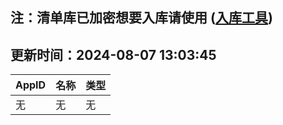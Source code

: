 ## 注：清单库已加密想要入库请使用 ([入库工具](https://github.com/BlankTMing/ManifestAutoUpdate/releases))

## 更新时间：2024-08-07 13:03:45
| AppID | 名称 | 类型  |
| :-------------------- | :----------------------------- | :----------- |
| 无 | 无 | 无 |
